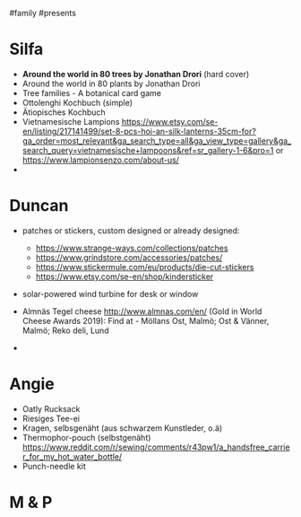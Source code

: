 #family #presents 

# Silfa
- **Around the world in 80 trees by Jonathan Drori** (hard cover)
- Around the world in 80 plants by Jonathan Drori
- Tree families - A botanical card game
- Ottolenghi Kochbuch (simple)
- Ätiopisches Kochbuch
- Vietnamesische Lampions https://www.etsy.com/se-en/listing/217141499/set-8-pcs-hoi-an-silk-lanterns-35cm-for?ga_order=most_relevant&ga_search_type=all&ga_view_type=gallery&ga_search_query=vietnamesische+lampoons&ref=sr_gallery-1-6&pro=1 or https://www.lampionsenzo.com/about-us/
- 

# Duncan
- patches or stickers, custom designed or already designed: 
	- https://www.strange-ways.com/collections/patches
	- https://www.grindstore.com/accessories/patches/
	- https://www.stickermule.com/eu/products/die-cut-stickers
	- https://www.etsy.com/se-en/shop/kindersticker

- solar-powered wind turbine for desk or window
- Almnäs Tegel cheese http://www.almnas.com/en/ (Gold in World Cheese Awards 2019): Find at -   Möllans Ost, Malmö; Ost & Vänner, Malmö; Reko deli, Lund
- 

# Angie
- Oatly Rucksack
- Riesiges Tee-ei
- Kragen, selbsgenäht (aus schwarzem Kunstleder, o.ä)
- Thermophor-pouch (selbstgenäht) https://www.reddit.com/r/sewing/comments/r43pw1/a_handsfree_carrier_for_my_hot_water_bottle/
- Punch-needle kit


# M & P
